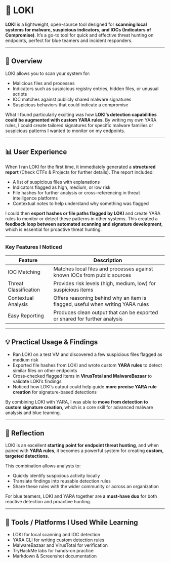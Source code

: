 # 🧩 LOKI 

**LOKI** is a lightweight, open-source tool designed for **scanning local systems for malware, suspicious indicators, and IOCs (Indicators of Compromise)**. It’s a go-to tool for quick and effective threat hunting on endpoints, perfect for blue teamers and incident responders.  

---

## 🧠 Overview

LOKI allows you to scan your system for:

- Malicious files and processes  
- Indicators such as suspicious registry entries, hidden files, or unusual scripts  
- IOC matches against publicly shared malware signatures  
- Suspicious behaviors that could indicate a compromise  

What I found particularly exciting was how **LOKI’s detection capabilities could be augmented with custom YARA rules**. By writing my own YARA rules, I could create tailored signatures for specific malware families or suspicious patterns I wanted to monitor on my endpoints.

---

## 📊 User Experience

When I ran LOKI for the first time, it immediately generated a **structured report** (Check CTFs & Projects for further details). The report included:

- A list of suspicious files with explanations  
- Indicators flagged as high, medium, or low risk  
- File hashes for further analysis or cross-referencing in threat intelligence platforms  
- Contextual notes to help understand why something was flagged  

I could then **export hashes or file paths flagged by LOKI** and create YARA rules to monitor or detect these patterns in other systems. This created a **feedback loop between automated scanning and signature development**, which is essential for proactive threat hunting.

---

### Key Features I Noticed

| Feature | Description |
|---------|-------------|
| IOC Matching | Matches local files and processes against known IOCs from public sources |
| Threat Classification | Provides risk levels (high, medium, low) for suspicious items |
| Contextual Analysis | Offers reasoning behind why an item is flagged, useful when writing YARA rules |
| Easy Reporting | Produces clean output that can be exported or shared for further analysis |

---

## 💡 Practical Usage & Findings

- Ran LOKI on a test VM and discovered a few suspicious files flagged as medium risk  
- Exported file hashes from LOKI and wrote custom **YARA rules** to detect similar files on other endpoints  
- Cross-checked flagged items in **VirusTotal and MalwareBazaar** to validate LOKI’s findings  
- Noticed how LOKI’s output could help guide **more precise YARA rule creation** for signature-based detections  

By combining LOKI with YARA, I was able to **move from detection to custom signature creation**, which is a core skill for advanced malware analysis and blue teaming.

---

## 🧠 Reflection

LOKI is an excellent **starting point for endpoint threat hunting**, and when paired with **YARA rules**, it becomes a powerful system for creating **custom, targeted detections**.  

This combination allows analysts to:

- Quickly identify suspicious activity locally  
- Translate findings into reusable detection rules  
- Share these rules with the wider community or across an organization  

For blue teamers, LOKI and YARA together are **a must-have duo** for both reactive detection and proactive hunting.

---

## 🧰 Tools / Platforms I Used While Learning

- LOKI for local scanning and IOC detection  
- YARA CLI for writing custom detection rules  
- MalwareBazaar and VirusTotal for verification  
- TryHackMe labs for hands-on practice  
- Markdown & Screenshot documentation  
